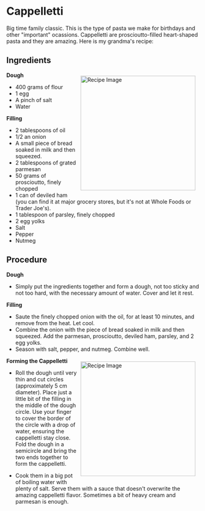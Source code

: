 # Cappelletti
Big time family classic. This is the type of pasta we make for birthdays and other "important" ocassions. Cappelletti are proscioutto-filled heart-shaped pasta and they are amazing. Here is my grandma's recipe:

## Ingredients
<img src="CappellettiEnSalsa.jpg" alt="Recipe Image" width = "300" height = "auto" style="margin:10px" align = "right">

**Dough**
- 400 grams of flour
- 1 egg
- A pinch of salt
- Water

**Filling**
- 2 tablespoons of oil
- 1/2 an onion
- A small piece of bread soaked in milk and then squeezed.
- 2 tablespoons of grated parmesan
- 50 grams of proscioutto, finely chopped 
- 1 can of deviled ham (you can find it at major grocery stores, but it's not at Whole Foods or Trader Joe's).
- 1 tablespoon of parsley, finely chopped
- 2 egg yolks
- Salt
- Pepper
- Nutmeg

## Procedure
**Dough**
- Simply put the ingredients together and form a dough, not too sticky and not too hard, with the necessary amount of water. Cover and let it rest.

**Filling**
- Saute the finely chopped onion with the oil, for at least 10 minutes, and remove from the heat. Let cool.
- Combine the onion with the piece of bread soaked in milk and then squeezed. Add the parmesan, proscioutto, deviled ham, parsley, and 2 egg yolks. 
- Season with salt, pepper, and nutmeg. Combine well.

**Forming the Cappelletti**
<img src="CappellettiMamaCortada.jpg" alt="Recipe Image" width = "300" height = "auto" style="margin:10px" align = "right">

- Roll the dough until very thin and cut circles (approximately 5 cm diameter). Place just a little bit of the filling in the middle of the dough circle. Use your finger to cover the border of the circle with a drop of water, ensuring the cappelletti stay close. Fold the dough in a semicircle and bring the two ends together to form the cappelletti.


- Cook them in a big pot of boiling water with plenty of salt. Serve them with a sauce that doesn't overwrite the amazing cappelletti flavor. Sometimes a bit of heavy cream and parmesan is enough. 